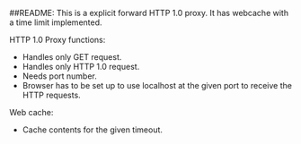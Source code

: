 ##README:
This is a explicit forward HTTP 1.0 proxy. It has webcache with a time limit implemented.

HTTP 1.0 Proxy functions:
* Handles only GET request.
* Handles only HTTP 1.0 request.
* Needs port number. 
* Browser has to be set up to use localhost at the given port to receive the HTTP requests.

Web cache:
* Cache contents for the given timeout.  
